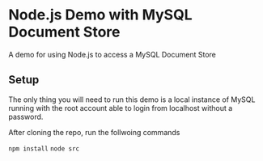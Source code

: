 # Node.js Demo with MySQL Document Store
A demo for using Node.js to access a MySQL Document Store

## Setup
The only thing you will need to run this demo is a local instance of MySQL running with the root account able to login from localhost without a password.

After cloning the repo, run the follwoing commands

```npm install```
```node src```
